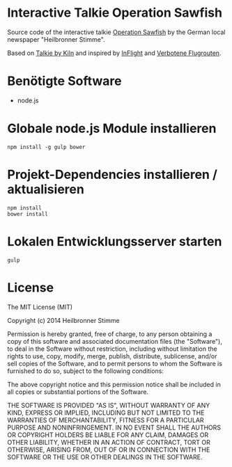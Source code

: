 # Interactive Talkie Operation Sawfish

Source code of the interactive talkie [Operation Sawfish](http://sawfish.stimme.de) by the German local newspaper "Heilbronner Stimme".

Based on [Talkie by Kiln](http://www.kiln.it/talkie/) and inspired by [InFlight](http://www.theguardian.com/world/ng-interactive/2014/aviation-100-years) and [Verbotene Flugrouten](http://interaktiv.morgenpost.de/abseits-der-flugrouten/).

# Benötigte Software

- node.js

# Globale node.js Module installieren

    npm install -g gulp bower


# Projekt-Dependencies installieren / aktualisieren

    npm install
    bower install

# Lokalen Entwicklungsserver starten

    gulp

# License

The MIT License (MIT)

Copyright (c) 2014 Heilbronner Stimme

Permission is hereby granted, free of charge, to any person obtaining a copy of this software and associated documentation files (the "Software"), to deal in the Software without restriction, including without limitation the rights to use, copy, modify, merge, publish, distribute, sublicense, and/or sell copies of the Software, and to permit persons to whom the Software is furnished to do so, subject to the following conditions:

The above copyright notice and this permission notice shall be included in all copies or substantial portions of the Software.

THE SOFTWARE IS PROVIDED "AS IS", WITHOUT WARRANTY OF ANY KIND, EXPRESS OR IMPLIED, INCLUDING BUT NOT LIMITED TO THE WARRANTIES OF MERCHANTABILITY, FITNESS FOR A PARTICULAR PURPOSE AND NONINFRINGEMENT. IN NO EVENT SHALL THE AUTHORS OR COPYRIGHT HOLDERS BE LIABLE FOR ANY CLAIM, DAMAGES OR OTHER LIABILITY, WHETHER IN AN ACTION OF CONTRACT, TORT OR OTHERWISE, ARISING FROM, OUT OF OR IN CONNECTION WITH THE SOFTWARE OR THE USE OR OTHER DEALINGS IN THE SOFTWARE.
